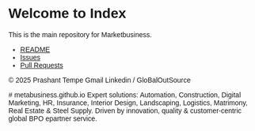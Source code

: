 <!DOCTYPE html>
<html lang="en">
<head>
    <meta charset="UTF-8">
    <meta name="viewport" content="width=device-width, initial-scale=1.0">
    <title>Index</title>
    <style>
        body {
            font-family: Arial, sans-serif;
            margin: 20;
        }
    </style>
</head>
<body>
    <h1>Welcome to Index</h1>
    <p>This is the main repository for Marketbusiness.</p>
    <ul>
        <li><a href="https://github.com/ptempo/metabusiness.github.io/blob/main/README.md">README</a></li>
        <li><a href="https://github.com/ptempo/metabusiness.github.io/issues">Issues</a></li>
        <li><a href="https://github.com/ptempo/metabusiness.github.io/pulls">Pull Requests</a></li>
    </ul>
    <footer>
        <p>&copy; 2025 Prashant Tempe Gmail Linkedin / GloBalOutSource </p>
    </footer>
</body>
</html>
# metabusiness.github.io
Expert solutions: Automation, Construction, Digital Marketing, HR, Insurance, Interior Design, Landscaping, Logistics, Matrimony, Real Estate &amp; Steel Supply. Driven by innovation, quality &amp; customer-centric global BPO epartner service.
